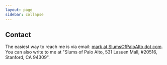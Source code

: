```yaml
---
layout: page
sidebar: collapse
---
```


## Contact

The easiest way to reach me is via email: <a href="mark@SlumsOfPaloAlto.com">mark at SlumsOfPaloAlto dot com</a>.  You
can also write to me at "Slums of Palo Alto, 531 Lasuen Mall, #20516, Stanford, CA 94309".

